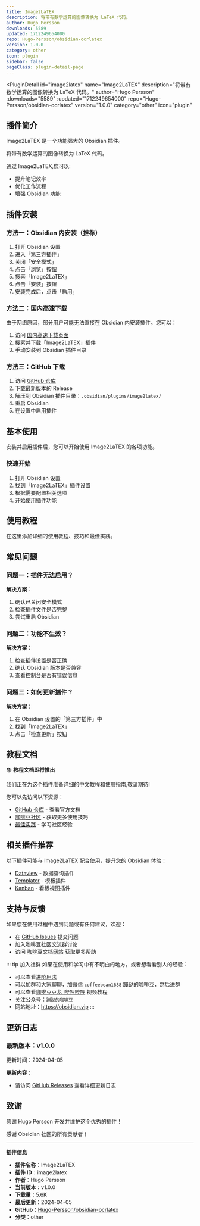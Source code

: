 ```yaml
---
title: Image2LaTEX
description: 将带有数学运算的图像转换为 LaTeX 代码。
author: Hugo Persson
downloads: 5589
updated: 1712249654000
repo: Hugo-Persson/obsidian-ocrlatex
version: 1.0.0
category: other
icon: plugin
sidebar: false
pageClass: plugin-detail-page
---
```


<PluginDetail
  id="image2latex"
  name="Image2LaTEX"
  description="将带有数学运算的图像转换为 LaTeX 代码。"
  author="Hugo Persson"
  :downloads="5589"
  :updated="1712249654000"
  repo="Hugo-Persson/obsidian-ocrlatex"
  version="1.0.0"
  category="other"
  icon="plugin"
>

<!-- AUTO_GENERATED_START -->
## 插件简介

Image2LaTEX 是一个功能强大的 Obsidian 插件。

将带有数学运算的图像转换为 LaTeX 代码。

通过 Image2LaTEX,您可以:

- 提升笔记效率
- 优化工作流程
- 增强 Obsidian 功能

<!-- AUTO_GENERATED_END -->

<!-- AUTO_GENERATED_START -->
## 插件安装

### 方法一：Obsidian 内安装（推荐）

1. 打开 Obsidian 设置
2. 进入「第三方插件」
3. 关闭「安全模式」
4. 点击「浏览」按钮
5. 搜索「Image2LaTEX」
6. 点击「安装」按钮
7. 安装完成后，点击「启用」

### 方法二：国内高速下载

由于网络原因，部分用户可能无法直接在 Obsidian 内安装插件。您可以：

1. 访问 [国内高速下载页面](/zh/documentation/obsidian-plugins-download.html)
2. 搜索并下载「Image2LaTEX」插件
3. 手动安装到 Obsidian 插件目录

### 方法三：GitHub 下载

1. 访问 [GitHub 仓库](https://github.com/Hugo-Persson/obsidian-ocrlatex)
2. 下载最新版本的 Release
3. 解压到 Obsidian 插件目录：`.obsidian/plugins/image2latex/`
4. 重启 Obsidian
5. 在设置中启用插件

## 基本使用

安装并启用插件后，您可以开始使用 Image2LaTEX 的各项功能。

### 快速开始

1. 打开 Obsidian 设置
2. 找到「Image2LaTEX」插件设置
3. 根据需要配置相关选项
4. 开始使用插件功能

<!-- AUTO_GENERATED_END -->

<!-- CUSTOM_CONTENT_START:tutorial -->
## 使用教程

在这里添加详细的使用教程、技巧和最佳实践。

<!-- CUSTOM_CONTENT_END:tutorial -->

<!-- SHARED_CONTENT_START -->
## 常见问题

### 问题一：插件无法启用？

**解决方案**：
1. 确认已关闭安全模式
2. 检查插件文件是否完整
3. 尝试重启 Obsidian

### 问题二：功能不生效？

**解决方案**：
1. 检查插件设置是否正确
2. 确认 Obsidian 版本是否兼容
3. 查看控制台是否有错误信息

### 问题三：如何更新插件？

**解决方案**：
1. 在 Obsidian 设置的「第三方插件」中
2. 找到「Image2LaTEX」
3. 点击「检查更新」按钮

## 教程文档

📚 **教程文档即将推出**

我们正在为这个插件准备详细的中文教程和使用指南,敬请期待!

您可以先访问以下资源：
- [GitHub 仓库](https://github.com/Hugo-Persson/obsidian-ocrlatex) - 查看官方文档
- [咖啡豆社区](/zh/bases/) - 获取更多使用技巧
- [最佳实践](/zh/best-practices/) - 学习社区经验

## 相关插件推荐

以下插件可能与 Image2LaTEX 配合使用，提升您的 Obsidian 体验：

- [Dataview](/zh/plugins/dataview.html) - 数据查询插件
- [Templater](/zh/plugins/templater-obsidian.html) - 模板插件
- [Kanban](/zh/plugins/obsidian-kanban.html) - 看板视图插件

## 支持与反馈

如果您在使用过程中遇到问题或有任何建议，欢迎：

- 在 [GitHub Issues](https://github.com/Hugo-Persson/obsidian-ocrlatex/issues) 提交问题
- 加入咖啡豆社区交流群讨论
- 访问 [咖啡豆文档网站](https://obsidian.vip) 获取更多帮助

::: tip 加入社群
如果在使用和学习中有不明白的地方，或者想看看别人的经验：
- 可以查看[进阶用法](/zh/advanced)
- 可以加群和大家聊聊，加微信 `coffeebean1688` 蹦跶的咖啡豆，然后进群
- 可以查看[咖啡豆豆龙_哔哩哔哩](https://space.bilibili.com/618777356) 视频教程
- 关注公众号：`蹦跶的咖啡豆`
- 网站地址：https://obsidian.vip
:::
<!-- SHARED_CONTENT_END -->

<!-- AUTO_GENERATED_START -->
## 更新日志

### 最新版本：v1.0.0

更新时间：2024-04-05

**更新内容**：
- 请访问 [GitHub Releases](https://github.com/Hugo-Persson/obsidian-ocrlatex/releases) 查看详细更新日志

## 致谢

感谢 Hugo Persson 开发并维护这个优秀的插件！

感谢 Obsidian 社区的所有贡献者！

---

**插件信息**
- **插件名称**：Image2LaTEX
- **插件 ID**：image2latex
- **作者**：Hugo Persson
- **当前版本**：v1.0.0
- **下载量**：5.6K
- **最后更新**：2024-04-05
- **GitHub**：[Hugo-Persson/obsidian-ocrlatex](https://github.com/Hugo-Persson/obsidian-ocrlatex)
- **分类**：other
<!-- AUTO_GENERATED_END -->

</PluginDetail>

